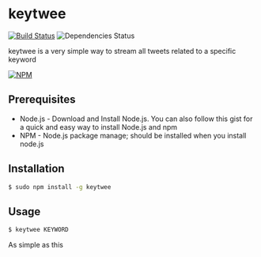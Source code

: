 keytwee
==============
[![Build Status](https://travis-ci.org/theyaserfox/keytwee.svg)](https://travis-ci.org/theyaserfox/keytwee)
![Dependencies Status](https://david-dm.org/theyaserfox/keytwee.png)

keytwee is a very simple way to stream all tweets related to a specific keyword

[![NPM](https://nodei.co/npm/keytwee.png?downloads=true&stars=true)](https://nodei.co/npm/keytwee/)

Prerequisites
--------
  - Node.js - Download and Install Node.js. You can also follow this gist for a quick and easy way to install Node.js and npm
  - NPM - Node.js package manage; should be installed when you install node.js

Installation
--------
```bash
$ sudo npm install -g keytwee
```

Usage
--------
```bash
$ keytwee KEYWORD
```

As simple as this
